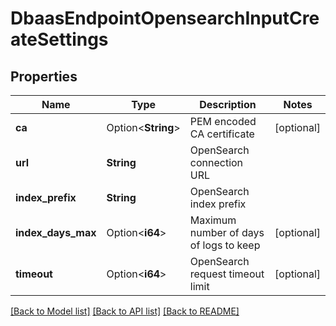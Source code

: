 # DbaasEndpointOpensearchInputCreateSettings

## Properties

Name | Type | Description | Notes
------------ | ------------- | ------------- | -------------
**ca** | Option<**String**> | PEM encoded CA certificate | [optional]
**url** | **String** | OpenSearch connection URL | 
**index_prefix** | **String** | OpenSearch index prefix | 
**index_days_max** | Option<**i64**> | Maximum number of days of logs to keep | [optional]
**timeout** | Option<**i64**> | OpenSearch request timeout limit | [optional]

[[Back to Model list]](../README.md#documentation-for-models) [[Back to API list]](../README.md#documentation-for-api-endpoints) [[Back to README]](../README.md)


